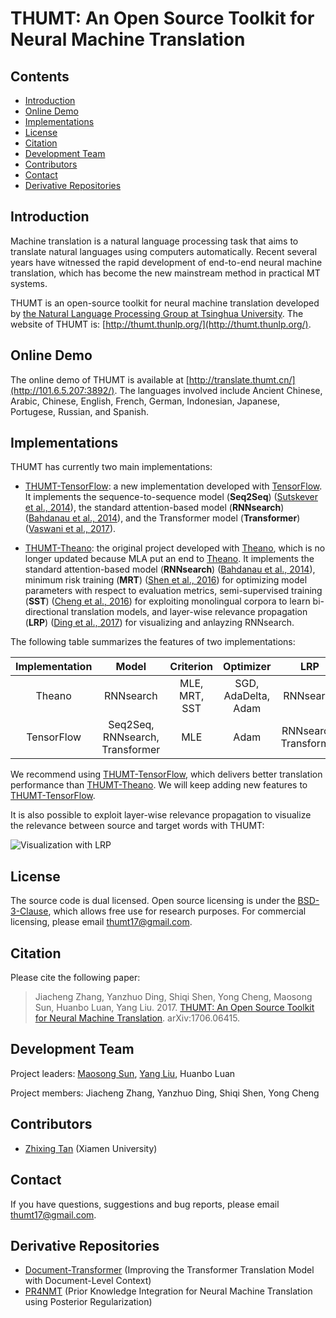 # THUMT: An Open Source Toolkit for Neural Machine Translation
## Contents
* [Introduction](#introduction)
* [Online Demo](#online-demo)
* [Implementations](#implementations)
* [License](#license)
* [Citation](#citation)
* [Development Team](#development-team)
* [Contributors](#contributors)
* [Contact](#contact)
* [Derivative Repositories](#derivative-repositories)

## Introduction

Machine translation is a natural language processing task that aims to translate natural languages using computers automatically. Recent several years have witnessed the rapid development of end-to-end neural machine translation, which has become the new mainstream method in practical MT systems.

THUMT is an open-source toolkit for neural machine translation developed by [the Natural Language Processing Group at Tsinghua University](http://nlp.csai.tsinghua.edu.cn/site2/index.php?lang=en). The website of THUMT is: [http://thumt.thunlp.org/](http://thumt.thunlp.org/).

## Online Demo

The online demo of THUMT is available at [http://translate.thumt.cn/](http://101.6.5.207:3892/). The languages involved include Ancient Chinese, Arabic, Chinese, English, French, German, Indonesian, Japanese, Portugese, Russian, and Spanish.

## Implementations
THUMT has currently two main implementations:

* [THUMT-TensorFlow](https://github.com/thumt/THUMT): a new implementation developed with [TensorFlow](https://github.com/tensorflow/tensorflow). It implements the sequence-to-sequence model (**Seq2Seq**) ([Sutskever et al., 2014](https://papers.nips.cc/paper/5346-sequence-to-sequence-learning-with-neural-networks.pdf)), the standard attention-based model (**RNNsearch**) ([Bahdanau et al., 2014](https://arxiv.org/pdf/1409.0473.pdf)), and the Transformer model (**Transformer**) ([Vaswani et al., 2017](https://arxiv.org/abs/1706.03762)).

* [THUMT-Theano](https://github.com/thumt/THUMT/tree/theano): the original project developed with [Theano](https://github.com/Theano/Theano), which is no longer updated because MLA put an end to [Theano](https://github.com/Theano/Theano). It implements the standard attention-based model (**RNNsearch**) ([Bahdanau et al., 2014](https://arxiv.org/pdf/1409.0473.pdf)), minimum risk training (**MRT**) ([Shen et al., 2016](http://nlp.csai.tsinghua.edu.cn/~ly/papers/acl2016_mrt.pdf)) for optimizing model parameters with respect to evaluation metrics, semi-supervised training (**SST**) ([Cheng et al., 2016](http://nlp.csai.tsinghua.edu.cn/~ly/papers/acl2016_semi.pdf)) for exploiting monolingual corpora to learn bi-directional translation models, and layer-wise relevance propagation (**LRP**) ([Ding et al., 2017](http://nlp.csai.tsinghua.edu.cn/~ly/papers/acl2017_dyz.pdf)) for visualizing and anlayzing RNNsearch.


The following table summarizes the features of two implementations:

| Implementation | Model | Criterion | Optimizer | LRP |
| :------------: | :---: | :--------------: | :--------------: | :----------------: |
| Theano       |  RNNsearch | MLE, MRT, SST | SGD, AdaDelta, Adam | RNNsearch |   
| TensorFlow   |  Seq2Seq, RNNsearch, Transformer | MLE| Adam | RNNsearch, Transformer |

We recommend using [THUMT-TensorFlow](https://github.com/thumt/THUMT), which delivers better translation performance than [THUMT-Theano](https://github.com/thumt/THUMT/tree/theano). We will keep adding new features to [THUMT-TensorFlow](https://github.com/thumt/THUMT).

It is also possible to exploit layer-wise relevance propagation to visualize the relevance between source and target words with THUMT:

![Visualization with LRP](https://raw.githubusercontent.com/THUNLP-MT/THUMT/master/docs/fig/vis_transformer.png)

## License

The source code is dual licensed. Open source licensing is under the [BSD-3-Clause](https://opensource.org/licenses/BSD-3-Clause), which allows free use for research purposes. For commercial licensing, please email [thumt17@gmail.com](mailto:thumt17@gmail.com).

## Citation

Please cite the following paper:

> Jiacheng Zhang, Yanzhuo Ding, Shiqi Shen, Yong Cheng, Maosong Sun, Huanbo Luan, Yang Liu. 2017. [THUMT: An Open Source Toolkit for Neural Machine Translation](https://arxiv.org/abs/1706.06415). arXiv:1706.06415.

## Development Team

Project leaders: [Maosong Sun](http://www.thunlp.org/site2/index.php/zh/people?id=16), [Yang Liu](http://nlp.csai.tsinghua.edu.cn/~ly/), Huanbo Luan

Project members: Jiacheng Zhang, Yanzhuo Ding, Shiqi Shen, Yong Cheng

## Contributors 
* [Zhixing Tan](mailto:playinf@stu.xmu.edu.cn) (Xiamen University)

## Contact

If you have questions, suggestions and bug reports, please email [thumt17@gmail.com](mailto:thumt17@gmail.com).

## Derivative Repositories
* [Document-Transformer](https://github.com/THUNLP-MT/Document-Transformer) (Improving the Transformer Translation Model with Document-Level Context)
* [PR4NMT](https://github.com/THUNLP-MT/PR4NMT) (Prior Knowledge Integration for Neural Machine Translation using Posterior Regularization)
